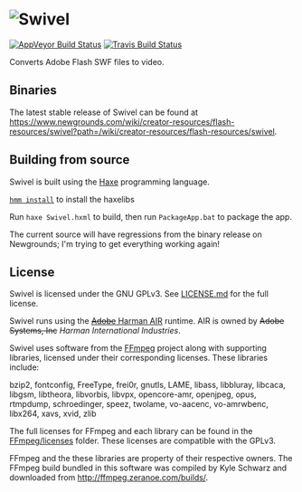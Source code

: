 # ![Swivel](https://www.newgrounds.com/imgs/swivel/logo.png)
[![AppVeyor Build Status](https://ci.appveyor.com/api/projects/status/github/Herschel/Swivel)](https://ci.appveyor.com/project/Herschel/swivel)
[![Travis Build Status](https://travis-ci.org/Herschel/Swivel.svg?branch=master)](https://travis-ci.org/Herschel/Swivel)

Converts Adobe Flash SWF files to video.

## Binaries

The latest stable release of Swivel can be found at <https://www.newgrounds.com/wiki/creator-resources/flash-resources/swivel?path=/wiki/creator-resources/flash-resources/swivel>.

## Building from source

Swivel is built using the [Haxe](http://www.haxe.org) programming language.

[`hmm install`](https://github.com/andywhite37/hmm#installing-hmm) to install the haxelibs

Run `haxe Swivel.hxml` to build, then run `PackageApp.bat` to package the app.

The current source will have regressions from the binary release on Newgrounds;
I'm trying to get everything working again!

## License

Swivel is licensed under the GNU GPLv3.
See [LICENSE.md](LICENSE.md) for the full license.

Swivel runs using the [~~Adobe~~ Harman AIR](https://get.adobe.com/air/) runtime. AIR is 
owned by ~~Adobe Systems, Inc~~ *Harman International Industries*.

Swivel uses software from the [FFmpeg](https://www.ffmpeg.org) project along 
with supporting libraries, licensed under their corresponding licenses. These 
libraries include:

bzip2, fontconfig, FreeType, frei0r, gnutls, LAME, libass, libbluray, libcaca,
libgsm, libtheora, libvorbis, libvpx, opencore-amr, openjpeg, opus, rtmpdump,
schroedinger, speez, twolame, vo-aacenc, vo-amrwbenc, libx264, xavs, xvid, zlib

The full licenses for FFmpeg and each library can be found in the [FFmpeg/licenses](FFmpeg/licenses) 
folder. These licenses are compatible with the GPLv3.

FFmpeg and the these libraries are property of their respective owners.
The FFmpeg build bundled in this software was compiled by Kyle Schwarz and
downloaded from <http://ffmpeg.zeranoe.com/builds/>.
